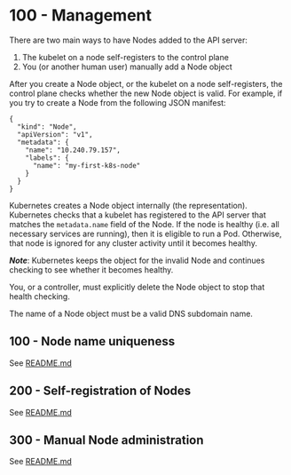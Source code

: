 # 100 - Management
There are two main ways to have Nodes added to the API server:

1. The kubelet on a node self-registers to the control plane
2. You (or another human user) manually add a Node object

After you create a Node object, or the kubelet on a node self-registers, the control plane checks whether the new Node object is valid. For example, if you try to create a Node from the following JSON manifest:

```
{
  "kind": "Node",
  "apiVersion": "v1",
  "metadata": {
    "name": "10.240.79.157",
    "labels": {
      "name": "my-first-k8s-node"
    }
  }
}
```

Kubernetes creates a Node object internally (the representation). Kubernetes checks that a kubelet has registered to the API server that matches the ```metadata.name``` field of the Node. If the node is healthy (i.e. all necessary services are running), then it is eligible to run a Pod. Otherwise, that node is ignored for any cluster activity until it becomes healthy.

***Note***:
Kubernetes keeps the object for the invalid Node and continues checking to see whether it becomes healthy.

You, or a controller, must explicitly delete the Node object to stop that health checking.

The name of a Node object must be a valid DNS subdomain name.

## 100 - Node name uniqueness
See [README.md](./100/README.md)

## 200 - Self-registration of Nodes
See [README.md](./200/README.md)

## 300 - Manual Node administration
See [README.md](./300/README.md)
